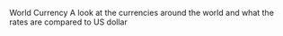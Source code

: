 World Currency A look at the currencies around the world and what the rates are compared to US dollar